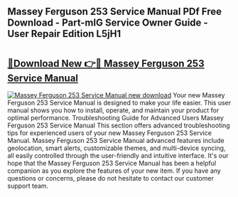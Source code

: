 ## Massey Ferguson 253 Service Manual PDf Free Download - Part-mlG Service Owner Guide - User Repair Edition L5jH1

# <h2><a href="http://bc92292.oget.top/?id=Massey+Ferguson+253+Service+Manual">🔗Download New 👉🔴 Massey Ferguson 253 Service Manual</a></h2>

[![Massey Ferguson 253 Service Manual new download](https://i.imgur.com/5g1atiW.png)](http://bc92292.oget.top/?id=Massey+Ferguson+253+Service+Manual)
Your new Massey Ferguson 253 Service Manual is designed to make your life easier. This user manual shows you how to install, operate, and maintain your product for optimal performance. Troubleshooting Guide for Advanced Users Massey Ferguson 253 Service Manual This section offers advanced troubleshooting tips for experienced users of your new Massey Ferguson 253 Service Manual. Massey Ferguson 253 Service Manual advanced features include geolocation, smart alerts, customizable themes, and multi-device syncing, all easily controlled through the user-friendly and intuitive interface. It's our hope that the Massey Ferguson 253 Service Manual has been a helpful companion as you explore the features of your new item. If you have any questions or concerns, please do not hesitate to contact our customer support team.
